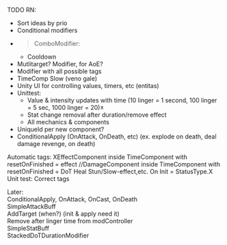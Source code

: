 TODO RN:  
* Sort ideas by prio
* Conditional modifiers
* >ComboModifier:
  * Cooldown
* Mutlitarget? Modifier, for AoE?
* Modifier with all possible tags
* TimeComp Slow (veno gale)
* Unity UI for controlling values, timers, etc (entitas)
* Unittest:
  * Value & intensity updates with time (10 linger = 1 second, 100 linger = 5 sec, 1000 linger = 20)±
  * Stat change removal after duration/remove effect
  * All mechanics & components
* UniqueId per new component?
* ConditionalApply (OnAttack, OnDeath, etc) (ex. explode on death, deal damage revenge, on death)

Automatic tags:
    XEffectComponent inside TimeComponent with resetOnFinished = effect
    //DamageComponent inside TimeComponent with resetOnFinished = DoT
    Heal
    Stun/Slow-effect,etc. On Init = StatusType.X
    Unit test: Correct tags

Later:  
    ConditionalApply, OnAttack, OnCast, OnDeath  
    SimpleAttackBuff  
    AddTarget (when?) (init & apply need it)  
    Remove after linger time from modController  
    SimpleStatBuff  
    StackedDoTDurationModifier